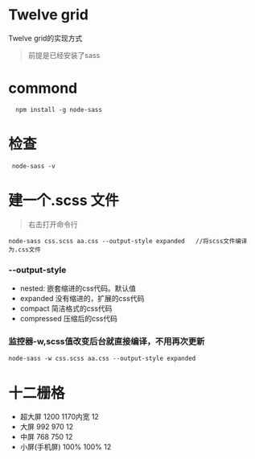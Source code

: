 # Twelve grid

Twelve grid的实现方式

> 前提是已经安装了sass
# commond 
```
  npm install -g node-sass
```
# 检查
```
 node-sass -v
```
# 建一个.scss 文件
> 右击打开命令行
```
node-sass css.scss aa.css --output-style expanded   //将scss文件编译为.css文件
```
### --output-style
- nested: 嵌套缩进的css代码。默认值
- expanded 没有缩进的，扩展的css代码
- compact 简洁格式的css代码
- compressed 压缩后的css代码
### 监控器-w,scss值改变后台就直接编译，不用再次更新
```
node-sass -w css.scss aa.css --output-style expanded
```
# 十二栅格
- 超大屏 1200 1170内宽 12 
- 大屏 992 970 12 
- 中屏 768 750 12 
- 小屏(手机屏) 100% 100% 12 
